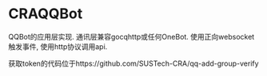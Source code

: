 # CRAQQBot

QQBot的应用层实现. 通讯层兼容gocqhttp或任何OneBot. 使用正向websocket触发事件, 使用http协议调用api. 

获取token的代码位于https://github.com/SUSTech-CRA/qq-add-group-verify
